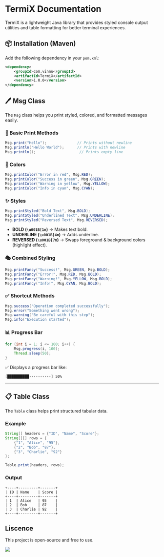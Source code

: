 # TermiX Documentation

TermiX is a lightweight Java library that provides styled console output utilities and table formatting for better terminal experiences.

## 📦 Installation (Maven)

Add the following dependency in your `pom.xml`:

```xml
<dependency>
    <groupId>com.vinnu</groupId>
    <artifactId>TermiX</artifactId>
    <version>1.0.0</version>
</dependency>
```

## 🖊 Msg Class

The `Msg` class helps you print styled, colored, and formatted messages easily.

### 🔹 Basic Print Methods

```java
Msg.print("Hello");              // Prints without newline
Msg.println("Hello World");      // Prints with newline
Msg.println();                    // Prints empty line
```

### 🎨 Colors

```java
Msg.printColor("Error in red", Msg.RED);
Msg.printColor("Success in green", Msg.GREEN);
Msg.printColor("Warning in yellow", Msg.YELLOW);
Msg.printColor("Info in cyan", Msg.CYAN);
```

### ✨ Styles

```java
Msg.printStyled("Bold Text", Msg.BOLD);
Msg.printStyled("Underlined Text", Msg.UNDERLINE);
Msg.printStyled("Reversed Text", Msg.REVERSED);
```

* **BOLD (`\u001B[1m`)** → Makes text bold.
* **UNDERLINE (`\u001B[4m`)** → Adds underline.
* **REVERSED (`\u001B[7m`)** → Swaps foreground & background colors (highlight effect).

### 🎭 Combined Styling

```java
Msg.printFancy("Success!", Msg.GREEN, Msg.BOLD);
Msg.printFancy("Error!", Msg.RED, Msg.BOLD);
Msg.printFancy("Warning!", Msg.YELLOW, Msg.BOLD);
Msg.printFancy("Info!", Msg.CYAN, Msg.BOLD);
```

### ✅ Shortcut Methods

```java
Msg.success("Operation completed successfully");
Msg.error("Something went wrong");
Msg.warning("Be careful with this step");
Msg.info("Execution started");
```

### 📊 Progress Bar

```java
for (int i = 1; i <= 100; i++) {
    Msg.progress(i, 100);
    Thread.sleep(50);
}
```

✅ Displays a progress bar like:

```
[██████████----------] 50%
```

---

## 📋 Table Class

The `Table` class helps print structured tabular data.

### Example

```java
String[] headers = {"ID", "Name", "Score"};
String[][] rows = {
    {"1", "Alice", "95"},
    {"2", "Bob", "87"},
    {"3", "Charlie", "92"}
};

Table.print(headers, rows);
```

### Output

```
+----+---------+-------+
| ID | Name    | Score |
+----+---------+-------+
| 1  | Alice   | 95    |
| 2  | Bob     | 87    |
| 3  | Charlie | 92    |
+----+---------+-------+
```
## Liscence
This project is open-source and free to use.

[![](https://jitpack.io/v/palingivinod/TermiX.svg)](https://jitpack.io/#palingivinod/TermiX)
